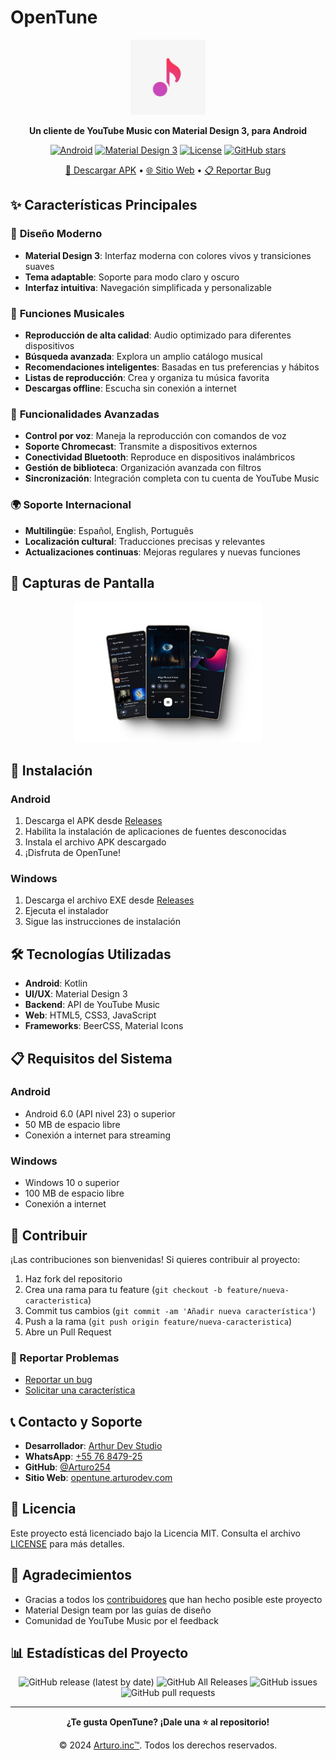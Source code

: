 # OpenTune

<div align="center">
  <img src="./icon/icon-512-maskable.png" alt="OpenTune Logo" width="120"/>
  
  **Un cliente de YouTube Music con Material Design 3, para Android**
  
  [![Android](https://img.shields.io/badge/Platform-Android-brightgreen.svg)](https://android.com)
  [![Material Design 3](https://img.shields.io/badge/Design-Material%20Design%203-blue.svg)](https://m3.material.io/)
  [![License](https://img.shields.io/badge/License-MIT-yellow.svg)](./LICENSE)
  [![GitHub stars](https://img.shields.io/github/stars/Arturo254/OpenTune.svg)](https://github.com/Arturo254/OpenTune/stargazers)
  
  [📱 Descargar APK](https://github.com/Arturo254/OpenTune/releases) • [🌐 Sitio Web](https://opentune.arturodev.com) • [📋 Reportar Bug](https://opentune.arturodev.com/from.html)
</div>

## ✨ Características Principales

### 🎨 **Diseño Moderno**
- **Material Design 3**: Interfaz moderna con colores vivos y transiciones suaves
- **Tema adaptable**: Soporte para modo claro y oscuro
- **Interfaz intuitiva**: Navegación simplificada y personalizable

### 🎵 **Funciones Musicales**
- **Reproducción de alta calidad**: Audio optimizado para diferentes dispositivos
- **Búsqueda avanzada**: Explora un amplio catálogo musical
- **Recomendaciones inteligentes**: Basadas en tus preferencias y hábitos
- **Listas de reproducción**: Crea y organiza tu música favorita
- **Descargas offline**: Escucha sin conexión a internet

### 🔧 **Funcionalidades Avanzadas**
- **Control por voz**: Maneja la reproducción con comandos de voz
- **Soporte Chromecast**: Transmite a dispositivos externos
- **Conectividad Bluetooth**: Reproduce en dispositivos inalámbricos
- **Gestión de biblioteca**: Organización avanzada con filtros
- **Sincronización**: Integración completa con tu cuenta de YouTube Music

### 🌍 **Soporte Internacional**
- **Multilingüe**: Español, English, Português
- **Localización cultural**: Traducciones precisas y relevantes
- **Actualizaciones continuas**: Mejoras regulares y nuevas funciones

## 📱 Capturas de Pantalla

<div align="center">
  <img src="./img/mock.png" alt="OpenTune Preview" width="300"/>
</div>

## 🚀 Instalación

### Android
1. Descarga el APK desde [Releases](https://github.com/Arturo254/OpenTune/releases)
2. Habilita la instalación de aplicaciones de fuentes desconocidas
3. Instala el archivo APK descargado
4. ¡Disfruta de OpenTune!

### Windows
1. Descarga el archivo EXE desde [Releases](https://github.com/Arturo254/OpenTune/releases)
2. Ejecuta el instalador
3. Sigue las instrucciones de instalación

## 🛠️ Tecnologías Utilizadas

- **Android**: Kotlin
- **UI/UX**: Material Design 3
- **Backend**: API de YouTube Music
- **Web**: HTML5, CSS3, JavaScript
- **Frameworks**: BeerCSS, Material Icons

## 📋 Requisitos del Sistema

### Android
- Android 6.0 (API nivel 23) o superior
- 50 MB de espacio libre
- Conexión a internet para streaming

### Windows
- Windows 10 o superior
- 100 MB de espacio libre
- Conexión a internet

## 🤝 Contribuir

¡Las contribuciones son bienvenidas! Si quieres contribuir al proyecto:

1. Haz fork del repositorio
2. Crea una rama para tu feature (`git checkout -b feature/nueva-caracteristica`)
3. Commit tus cambios (`git commit -am 'Añadir nueva característica'`)
4. Push a la rama (`git push origin feature/nueva-caracteristica`)
5. Abre un Pull Request

### 🐛 Reportar Problemas
- [Reportar un bug](https://opentune.arturodev.com/from.html)
- [Solicitar una característica](https://opentune.arturodev.com/from.html)

## 📞 Contacto y Soporte

- **Desarrollador**: [Arthur Dev Studio](https://g.dev/Arturo254)
- **WhatsApp**: [+55 76 8479-25](https://wa.me/5576847925)
- **GitHub**: [@Arturo254](https://github.com/Arturo254)
- **Sitio Web**: [opentune.arturodev.com](https://opentune.netlfy.app)

## 📄 Licencia

Este proyecto está licenciado bajo la Licencia MIT. Consulta el archivo [LICENSE](./LICENSE) para más detalles.

## 🙏 Agradecimientos

- Gracias a todos los [contribuidores](./contribuidores/contribuidores.html) que han hecho posible este proyecto
- Material Design team por las guías de diseño
- Comunidad de YouTube Music por el feedback

## 📊 Estadísticas del Proyecto

<div align="center">
  
![GitHub release (latest by date)](https://img.shields.io/github/v/release/Arturo254/OpenTune)
![GitHub All Releases](https://img.shields.io/github/downloads/Arturo254/OpenTune/total)
![GitHub issues](https://img.shields.io/github/issues/Arturo254/OpenTune)
![GitHub pull requests](https://img.shields.io/github/issues-pr/Arturo254/OpenTune)

</div>

---

<div align="center">
  
**¿Te gusta OpenTune? ¡Dale una ⭐ al repositorio!**

© 2024 [Arturo.inc™](https://github.com/Arturo254). Todos los derechos reservados.

</div>
